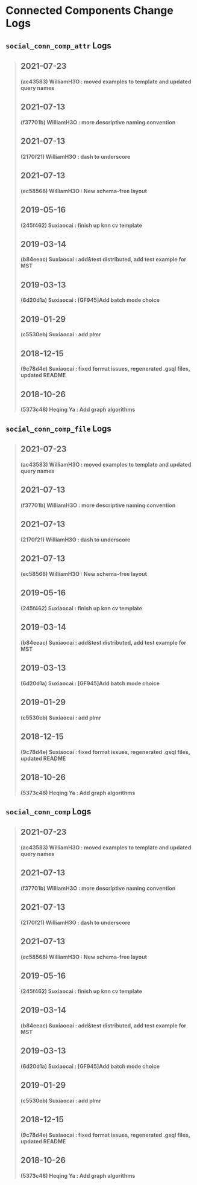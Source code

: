 
# Connected Components Change Logs

## `social_conn_comp_attr` Logs
> ## 2021-07-23
> #### (ac43583) WilliamH3O : moved examples to template and updated query names
> ## 2021-07-13
> #### (f37701b) WilliamH3O : more descriptive naming convention
> ## 2021-07-13
> #### (2170f21) WilliamH3O : dash to underscore
> ## 2021-07-13
> #### (ec58568) WilliamH3O : New schema-free layout
> ## 2019-05-16
> #### (245f462) Suxiaocai : finish up knn cv template
> ## 2019-03-14
> #### (b84eeac) Suxiaocai : add&test distributed, add test example for MST
> ## 2019-03-13
> #### (6d20d1a) Suxiaocai : [GF945]Add batch mode choice
> ## 2019-01-29
> #### (c5530eb) Suxiaocai : add plmr
> ## 2018-12-15
> #### (9c78d4e) Suxiaocai : fixed format issues, regenerated .gsql files, updated README
> ## 2018-10-26
> #### (5373c48) Heqing Ya : Add graph algorithms

## `social_conn_comp_file` Logs
> ## 2021-07-23
> #### (ac43583) WilliamH3O : moved examples to template and updated query names
> ## 2021-07-13
> #### (f37701b) WilliamH3O : more descriptive naming convention
> ## 2021-07-13
> #### (2170f21) WilliamH3O : dash to underscore
> ## 2021-07-13
> #### (ec58568) WilliamH3O : New schema-free layout
> ## 2019-05-16
> #### (245f462) Suxiaocai : finish up knn cv template
> ## 2019-03-14
> #### (b84eeac) Suxiaocai : add&test distributed, add test example for MST
> ## 2019-03-13
> #### (6d20d1a) Suxiaocai : [GF945]Add batch mode choice
> ## 2019-01-29
> #### (c5530eb) Suxiaocai : add plmr
> ## 2018-12-15
> #### (9c78d4e) Suxiaocai : fixed format issues, regenerated .gsql files, updated README
> ## 2018-10-26
> #### (5373c48) Heqing Ya : Add graph algorithms

## `social_conn_comp` Logs
> ## 2021-07-23
> #### (ac43583) WilliamH3O : moved examples to template and updated query names
> ## 2021-07-13
> #### (f37701b) WilliamH3O : more descriptive naming convention
> ## 2021-07-13
> #### (2170f21) WilliamH3O : dash to underscore
> ## 2021-07-13
> #### (ec58568) WilliamH3O : New schema-free layout
> ## 2019-05-16
> #### (245f462) Suxiaocai : finish up knn cv template
> ## 2019-03-14
> #### (b84eeac) Suxiaocai : add&test distributed, add test example for MST
> ## 2019-03-13
> #### (6d20d1a) Suxiaocai : [GF945]Add batch mode choice
> ## 2019-01-29
> #### (c5530eb) Suxiaocai : add plmr
> ## 2018-12-15
> #### (9c78d4e) Suxiaocai : fixed format issues, regenerated .gsql files, updated README
> ## 2018-10-26
> #### (5373c48) Heqing Ya : Add graph algorithms
